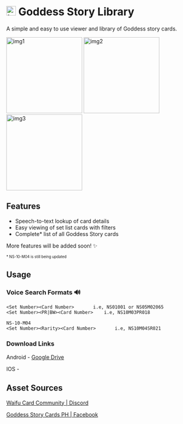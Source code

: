 # <img src="https://i.imgur.com/jDzaMrZ.png" alt="icon" width="25"/>  Goddess Story Library

A simple and easy to use viewer and library of Goddess story cards.

<img src="https://i.imgur.com/nktRR4F.jpg" alt="img1" width="200"/> <img src="https://i.imgur.com/UHT7my3.jpg" alt="img2" width="200"/> <img src="https://i.imgur.com/kmYG7sb.jpg" alt="img3" width="200"/>

## Features

- Speech-to-text lookup of card details
- Easy viewing of set list cards with filters
- Complete\* list of all Goddess Story cards

More features will be added soon! ✨

<sub><sup>\* NS-10-M04 is still being updated</sup></sub>

## Usage

### Voice Search Formats 🔊

    <Set Number><Card Number> 		i.e, NS01001 or NS05M02065
    <Set Number><PR|BW><Card Number> 	i.e, NS10M03PR018

    NS-10-M04
    <Set Number><Rarity><Card Number>       i.e, NS10M04SR021

### Download Links

Android - [Google Drive](https://drive.google.com/file/d/1jSvF128oKd4pizkIhjIpiZFEoBw7kRCB/view)

IOS -

## Asset Sources

[Waifu Card Community | Discord](https://discord.gg/waifucard)

[Goddess Story Cards PH | Facebook](https://www.facebook.com/groups/768146134112112)
